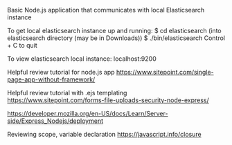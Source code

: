 Basic Node.js application that communicates with local Elasticsearch instance

To get local elasticsearch instance up and running:
$ cd elasticsearch  (into elasticsearch directory  (may be in Downloads))
$ ./bin/elasticsearch
 Control + C to quit

 To view elasticsearch local instance:
 localhost:9200


Helpful review tutorial for node.js app
https://www.sitepoint.com/single-page-app-without-framework/


Helpful review tutorial with .ejs templating
https://www.sitepoint.com/forms-file-uploads-security-node-express/

https://developer.mozilla.org/en-US/docs/Learn/Server-side/Express_Nodejs/deployment

Reviewing scope, variable declaration
https://javascript.info/closure
